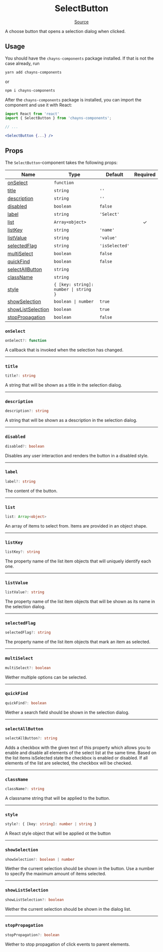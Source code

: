 <h1 align="center">SelectButton</h1>

<p align="center">
    <a href="/src/react-chayns-selectbutton/component/SelectButton.jsx">Source</a>
</p>

A choose button that opens a selection dialog when clicked.

## Usage

You should have the `chayns-components` package installed. If that is not the
case already, run

```bash
yarn add chayns-components
```

or

```bash
npm i chayns-components
```

After the `chayns-components` package is installed, you can import the component
and use it with React:

```jsx
import React from 'react'
import { SelectButton } from 'chayns-components';

// ...

<SelectButton {...} />
```

## Props

The `SelectButton`-component takes the following props:

| Name                                    | Type                                  | Default        | Required |
| --------------------------------------- | ------------------------------------- | -------------- | :------: |
| [onSelect](#onselect)                   | `function`                            |                |          |
| [title](#title)                         | `string`                              | `''`           |          |
| [description](#description)             | `string`                              | `''`           |          |
| [disabled](#disabled)                   | `boolean`                             | `false`        |          |
| [label](#label)                         | `string`                              | `'Select'`     |          |
| [list](#list)                           | `Array<object>`                       |                |    ✓     |
| [listKey](#listkey)                     | `string`                              | `'name'`       |          |
| [listValue](#listvalue)                 | `string`                              | `'value'`      |          |
| [selectedFlag](#selectedflag)           | `string`                              | `'isSelected'` |          |
| [multiSelect](#multiselect)             | `boolean`                             | `false`        |          |
| [quickFind](#quickfind)                 | `boolean`                             | `false`        |          |
| [selectAllButton](#selectallbutton)     | `string`                              |                |          |
| [className](#classname)                 | `string`                              |                |          |
| [style](#style)                         | `{ [key: string]: number \| string }` |                |          |
| [showSelection](#showselection)         | `boolean \| number`                   | `true`         |          |
| [showListSelection](#showlistselection) | `boolean`                             | `true`         |          |
| [stopPropagation](#stoppropagation)     | `boolean`                             | `false`        |          |

### `onSelect`

```ts
onSelect?: function
```

A callback that is invoked when the selection has changed.

---

### `title`

```ts
title?: string
```

A string that will be shown as a title in the selection dialog.

---

### `description`

```ts
description?: string
```

A string that will be shown as a description in the selection dialog.

---

### `disabled`

```ts
disabled?: boolean
```

Disables any user interaction and renders the button in a disabled style.

---

### `label`

```ts
label?: string
```

The content of the button.

---

### `list`

```ts
list: Array<object>
```

An array of items to select from. Items are provided in an object shape.

---

### `listKey`

```ts
listKey?: string
```

The property name of the list item objects that will uniquely identify each one.

---

### `listValue`

```ts
listValue?: string
```

The property name of the list item objects that will be shown as its name in the
selection dialog.

---

### `selectedFlag`

```ts
selectedFlag?: string
```

The property name of the list item objects that mark an item as selected.

---

### `multiSelect`

```ts
multiSelect?: boolean
```

Wether multiple options can be selected.

---

### `quickFind`

```ts
quickFind?: boolean
```

Wether a search field should be shown in the selection dialog.

---

### `selectAllButton`

```ts
selectAllButton?: string
```

Adds a checkbox with the given text of this property which allows you to enable
and disable all elements of the select list at the same time. Based on the list
items isSelected state the checkbox is enabled or disabled. If all elements of
the list are selected, the checkbox will be checked.

---

### `className`

```ts
className?: string
```

A classname string that will be applied to the button.

---

### `style`

```ts
style?: { [key: string]: number | string }
```

A React style object that will be applied ot the button

---

### `showSelection`

```ts
showSelection?: boolean | number
```

Wether the current selection should be shown in the button. Use a number to
specify the maximum amount of items selected.

---

### `showListSelection`

```ts
showListSelection?: boolean
```

Wether the current selection should be shown in the dialog list.

---

### `stopPropagation`

```ts
stopPropagation?: boolean
```

Wether to stop propagation of click events to parent elements.
